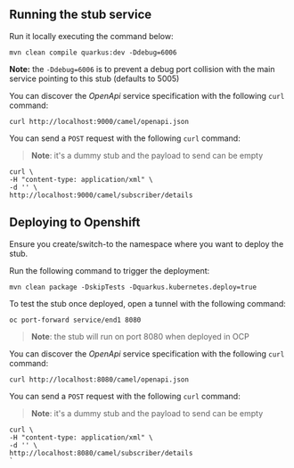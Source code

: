 
## Running the stub service

Run it locally executing the command below:

```
mvn clean compile quarkus:dev -Ddebug=6006
```
**Note:** the `-Ddebug=6006` is to prevent a debug port collision with the main service pointing to this stub (defaults to 5005)

You can discover the *OpenApi* service specification with the following `curl` command:

```
curl http://localhost:9000/camel/openapi.json
```

You can send a `POST` request with the following `curl` command:

>**Note**: it's a dummy stub and the payload to send can be empty

```
curl \
-H "content-type: application/xml" \
-d '' \
http://localhost:9000/camel/subscriber/details
```

## Deploying to Openshift

Ensure you create/switch-to the namespace where you want to deploy the stub.

Run the following command to trigger the deployment:
```
mvn clean package -DskipTests -Dquarkus.kubernetes.deploy=true
```

To test the stub once deployed, open a tunnel with the following command:
```
oc port-forward service/end1 8080
```
>**Note**: the stub will run on port 8080 when deployed in OCP

You can discover the *OpenApi* service specification with the following `curl` command:

```
curl http://localhost:8080/camel/openapi.json
```

You can send a `POST` request with the following `curl` command:

>**Note**: it's a dummy stub and the payload to send can be empty

```
curl \
-H "content-type: application/xml" \
-d '' \
http://localhost:8080/camel/subscriber/details
`


